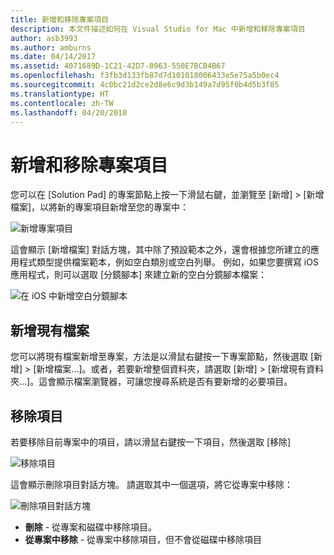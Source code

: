 ```yaml
---
title: 新增和移除專案項目
description: 本文件描述如何在 Visual Studio for Mac 中新增和移除專案項目
author: asb3993
ms.author: amburns
ms.date: 04/14/2017
ms.assetid: 4071689D-1C21-42D7-8963-550E7BCB4B67
ms.openlocfilehash: f3fb3d133fb87d7d101018006433e5e75a5b0ec4
ms.sourcegitcommit: 4c0bc21d2ce2d8e6c9d3b149a7d95f0b4d5b3f85
ms.translationtype: HT
ms.contentlocale: zh-TW
ms.lasthandoff: 04/20/2018
---
```

# <a name="adding-and-removing-project-items"></a>新增和移除專案項目

您可以在 [Solution Pad] 的專案節點上按一下滑鼠右鍵，並瀏覽至 [新增] > [新增檔案]，以將新的專案項目新增至您的專案中：

![新增專案項目](media/add-and-remove-project-items-image1.png)

這會顯示 [新增檔案] 對話方塊，其中除了預設範本之外，還會根據您所建立的應用程式類型提供檔案範本，例如空白類別或空白列舉。 例如，如果您要撰寫 iOS 應用程式，則可以選取 [分鏡腳本] 來建立新的空白分鏡腳本檔案：

![在 iOS 中新增空白分鏡腳本](media/add-and-remove-project-items-image2.png)

## <a name="adding-existing-files"></a>新增現有檔案

您可以將現有檔案新增至專案，方法是以滑鼠右鍵按一下專案節點，然後選取 [新增] > [新增檔案...]。或者，若要新增整個資料夾，請選取 [新增] > [新增現有資料夾...]。這會顯示檔案瀏覽器，可讓您搜尋系統是否有要新增的必要項目。


## <a name="removing-items"></a>移除項目

若要移除目前專案中的項目，請以滑鼠右鍵按一下項目，然後選取 [移除]

![移除項目](media/add-and-remove-project-items-image3.png)

這會顯示刪除項目對話方塊。 請選取其中一個選項，將它從專案中移除：

![刪除項目對話方塊](media/add-and-remove-project-items-image4.png)

* **刪除** - 從專案和磁碟中移除項目。
* **從專案中移除** - 從專案中移除項目，但不會從磁碟中移除項目 